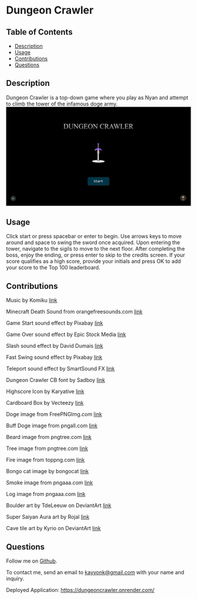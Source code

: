 # Dungeon Crawler

## Table of Contents
* [Description](#description)
* [Usage](#usage)
* [Contributions](#contributions)
* [Questions](#questions)

## Description
Dungeon Crawler is a top-down game where you play as Nyan and attempt to climb the tower of the infamous doge army.
![MainThumbnail](./public/image/dungeonCrawlerThumbnail.PNG)


## Usage
Click start or press spacebar or enter to begin. Use arrows keys to move around and space to swing the sword once acquired.
Upon entering the tower, navigate to the sigils to move to the next floor. After completing the boss, enjoy the ending, or press enter to skip to the credits screen. If your score qualifies as a high score, provide your initials and press OK to add your score to the Top 100 leaderboard.


## Contributions

Music by Komiku
[link](https://www.chosic.com/free-music/all/?keyword=Komiku&artist)

Minecraft Death Sound from orangefreesounds.com
[link](https://orangefreesounds.com/minecraft-death-sound/)

Game Start sound effect by Pixabay
[link](https://pixabay.com/sound-effects/game-start-6104/)

Game Over sound effect by Epic Stock Media
[link](https://uppbeat.io/sfx/game-over-retro-arcade-1/6581/21829)

Slash sound effect by David Dumais
[link](https://pixabay.com/users/daviddumaisaudio-41768500/?utm_source=link-attribution&utm_medium=referral&utm_campaign=music&utm_content=185432)

Fast Swing sound effect by Pixabay
[link](https://pixabay.com/sound-effects/clean-fast-swooshaiff-14784/)

Teleport sound effect by SmartSound FX
[link](https://uppbeat.io/sfx/arcade-game-retro-8-bit-teleport/914/1603)

Dungeon Crawler CB font by Sadboy
[link](https://www.dafont.com/dungeon-crawler-cb.font)

Highscore Icon by Karyative
[link](https://www.flaticon.com/free-icons/high-score)

Cardboard Box by Vecteezy
[link](https://www.vecteezy.com/free-png/cardboard)

Doge image from FreePNGImg.com
[link](https://freepngimg.com/png/97583-meme-picture-doge-download-free-image)

Buff Doge image from pngall.com
[link](https://www.pngall.com/doge-head-png/download/62187)

Beard image from pngtree.com
[link](https://pngtree.com/freepng/merry-christmas-santa-beard_5665564.html)

Tree image from pngtree.com
[link](https://pngtree.com/freepng/pixel-art-green-tree_7325401.html)

Fire image from toppng.com
[link](https://toppng.com/show_download/172951/amazing-online-background-colour-change-of-photo-piq-pixel-fire)
    
Bongo cat image by bongocat 
[link](https://x.com/itsbongocat") 

Smoke image from pngaaa.com
[link](https://www.pngaaa.com/detail/947337)

Log image from pngaaa.com
[link](https://www.pngaaa.com/detail/3495)

Boulder art by TdeLeeuw on DeviantArt
[link](https://www.deviantart.com/tdeleeuw/art/Boulder-pixel-art-427731885)

Super Saiyan Aura art by Rojal
[link](https://www.pngall.com/super-saiyan-aura-png/download/137668)

Cave tile art by Kyrio on DeviantArt
[link](https://www.deviantart.com/kyrio/art/Pixel-Cave-Interior-Tile-131032682)
  

## Questions
Follow me on [Github](https://github.com/Kayvonk).

To contact me, send an email to kayvonk@gmail.com with your name and inquiry.

Deployed Application: https://dungeoncrawler.onrender.com/